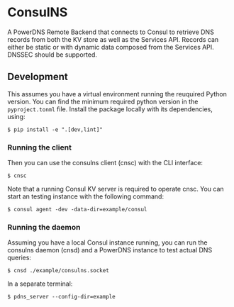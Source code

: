 # ConsulNS

A PowerDNS Remote Backend that connects to Consul to retrieve DNS records
from both the KV store as well as the Services API. Records can either be static
or with dynamic data composed from the Services API. DNSSEC should be supported.

## Development

This assumes you have a virtual environment running the reuquired Python version.
You can find the minimum required python version in the `pyproject.tonml` file.
Install the package locally with its dependencies, using:

```
$ pip install -e ".[dev,lint]"
```

### Running the client

Then you can use the consulns client (cnsc) with the CLI interface:

```
$ cnsc
```

Note that a running Consul KV server is required to operate cnsc.
You can start an testing instance with the following command:

```
$ consul agent -dev -data-dir=example/consul
```

### Running the daemon

Assuming you have a local Consul instance running, you can run the consulns
daemon (cnsd) and a PowerDNS instance to test actual DNS queries:

```
$ cnsd ./example/consulns.socket
```
In a separate terminal:
```
$ pdns_server --config-dir=example
```
